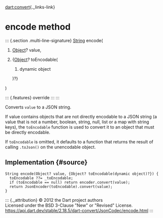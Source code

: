 [dart:convert](../../dart-convert/dart-convert-library){._links-link}

encode method
=============

::: {.section .multi-line-signature}
[String](../../dart-core/string-class) encode(

1.  [Object](../../dart-core/object-class)? value,
2.  {[Object](../../dart-core/object-class)? toEncodable(
    1.  dynamic object

    )?}

)

::: {.features}
override
:::
:::

Converts `value` to a JSON string.

If value contains objects that are not directly encodable to a JSON
string (a value that is not a number, boolean, string, null, list or a
map with string keys), the `toEncodable` function is used to convert it
to an object that must be directly encodable.

If `toEncodable` is omitted, it defaults to a function that returns the
result of calling `.toJson()` on the unencodable object.

Implementation {#source}
--------------

``` {.language-dart data-language="dart"}
String encode(Object? value, {Object? toEncodable(dynamic object)?}) {
  toEncodable ??= _toEncodable;
  if (toEncodable == null) return encoder.convert(value);
  return JsonEncoder(toEncodable).convert(value);
}
```

::: {._attribution}
© 2012 the Dart project authors\
Licensed under the BSD 3-Clause \"New\" or \"Revised\" License.\
<https://api.dart.dev/stable/2.18.5/dart-convert/JsonCodec/encode.html>
:::
